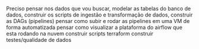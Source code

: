 Preciso pensar nos dados que vou buscar, 
modelar as tabelas do banco de dados, 
construir os scripts de ingestão e transformação de dados,
construir as DAGs (pipelines)
pensar como subir e rodar as pipelines em uma VM de forma automatizada
pensar como visualizar a plataforma do airflow que esta rodando na nuvem
construir scripts terraform
construir testes/qualidade de dados